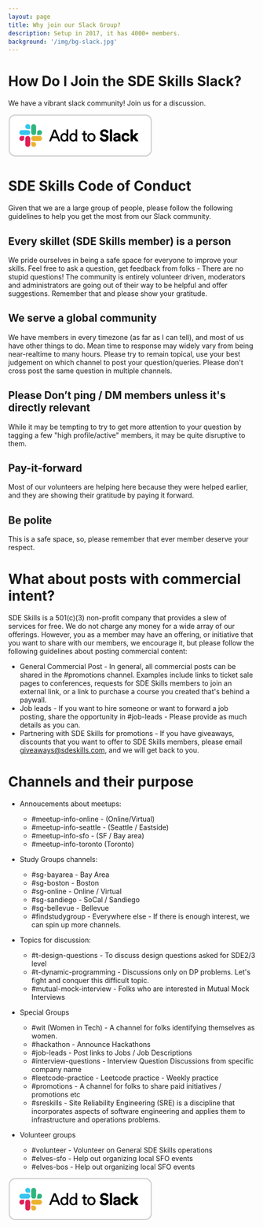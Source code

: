 ```yaml
---
layout: page
title: Why join our Slack Group?
description: Setup in 2017, it has 4000+ members.
background: '/img/bg-slack.jpg'
---
```


# How Do I Join the SDE Skills Slack?
We have a vibrant slack community! Join us for a discussion.

[![](/img/btn-add-to-slack.png)][sde-skills-slack]


# SDE Skills Code of Conduct
Given that we are a large group of people, please follow the following guidelines to help you get the most from our Slack community.

## Every skillet (SDE Skills member) is a person
We pride ourselves in being a safe space for everyone to improve your skills. Feel free to ask a question, get feedback from folks - There are no stupid questions! The community is entirely volunteer driven, moderators and administrators are going out of their way to be helpful and offer suggestions. Remember that and please show your gratitude. 

## We serve a global community
We have members in every timezone (as far as I can tell), and most of us have other things to do. Mean time to response may widely vary from being near-realtime to many hours. Please try to remain topical, use your best judgement on which channel to post your question/queries. Please don't cross post the same question in multiple channels. 

## Please Don’t ping / DM members unless it's directly relevant
While it may be tempting to try to get more attention to your question by tagging a few "high profile/active" members, it may be quite disruptive to them. 

## Pay-it-forward
Most of our volunteers are helping here because they were helped earlier, and they are showing their gratitude by paying it forward. 

## Be polite
This is a safe space, so, please remember that ever member deserve your respect.

# What about posts with commercial intent?
SDE Skills is a 501(c)(3) non-profit company that provides a slew of services for free. We do not charge any money for a wide array of our offerings. However, you as a member may have an offering, or initiative that you want to share with our members, we encourage it, but please follow the following guidelines about posting commercial content:

* General Commercial Post - In general, all commercial posts can be shared in the #promotions channel. Examples include links to ticket sale pages to conferences, requests for SDE Skills members to join an external link, or a link to purchase a course you created that's behind a paywall. 
* Job leads - If you want to hire someone or want to forward a job posting, share the opportunity in #job-leads - Please provide as much details as you can.
* Partnering with SDE Skills for promotions - If you have giveaways, discounts that you want to offer to SDE Skills members, please email giveaways@sdeskills.com, and we will get back to you.

# Channels and their purpose
* Annoucements about meetups: 
	* #meetup-info-online - (Online/Virtual)
	* #meetup-info-seattle - (Seattle / Eastside)
	* #meetup-info-sfo - (SF / Bay area)
	* #meetup-info-toronto (Toronto)

* Study Groups channels:
	* #sg-bayarea - Bay Area
	* #sg-boston - Boston
	* #sg-online - Online / Virtual
	* #sg-sandiego - SoCal / Sandiego
	* #sg-bellevue - Bellevue
	* #findstudygroup - Everywhere else - If there is enough interest, we can spin up more channels.
* Topics for discussion:
	* #t-design-questions - To discuss design questions asked for SDE2/3 level
	* #t-dynamic-programming - Discussions only on DP problems. Let's fight and conquer this difficult topic.
	* #mutual-mock-interview - Folks who are interested in Mutual Mock Interviews

* Special Groups
	* #wit (Women in Tech) - A channel for folks identifying themselves as women. 
	* #hackathon - 	Announce Hackathons
	* #job-leads - 	Post links to Jobs / Job Descriptions
	* #interview-questions - Interview Question Discussions from specific company name
	* #leetcode-practice - Leetcode practice - Weekly practice
	* #promotions - A channel for folks to share paid initiatives / promotions etc
	* #sreskills - Site Reliability Engineering (SRE) is a discipline that incorporates aspects of software engineering and applies them to infrastructure and operations problems.

* Volunteer groups
	* #volunteer - Volunteer on General SDE Skills operations
	* #elves-sfo - Help out organizing local SFO events
	* #elves-bos - Help out organizing local SFO events


[![](/img/btn-add-to-slack.png)][sde-skills-slack]

[sde-skills-slack]: https://www.sdeskills.com/slack
